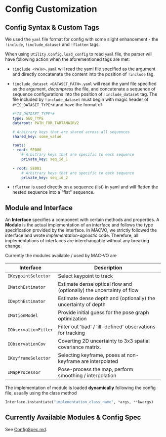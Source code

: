 # Config Customization

## Config Syntax & Custom Tags

We used the `yaml` file format for config with some slight enhancement - the `!include`, `!include_dataset` and `!flatten` tags.

When using `Utility.Config.load_config` to read `yaml` file, the parser will have following action when the aforementioned tags are met:

* `!include <PATH>.yaml` will read the yaml file specified as the argument and directly concatenate the content into the position of `!include` tag.

* `!include_dataset <DATASET_PATH>.yaml` will read the yaml file specified as the argument, *decompress* the file, and concatenate a sequence of sequence configurations into the position of `!include_dataset` tag. The file included by `!include_dataset` must begin with magic header of `#*IS_DATASET_TYPE*#` and have the format of

    ```yaml
    #*IS_DATASET_TYPE*#
    type: SEQ_TYPE
    dataroot: PATH_FOR_TARTANAIRV2

    # Arbitrary keys that are shared across all sequences
    shared_key: some_value

    roots:
    - root: SE000
        # Arbitrary keys that are specific to each sequence
        private_key: seq_id_1
        
    - root: SE001
        # Arbitrary keys that are specific to each sequence
        private_key: seq_id_2
    ```

* `!flatten` is used directly on a sequence (list) in yaml and will flatten the nested sequence into a "flat" sequence.


## Module and Interface

An **Interface** specifies a component with certain methods and properties. A **Module** is the actual implementation of an interface and follows the type specification provided by the interface. In MACVO, we strictly followed the interface and wrote *implementation-agnostic* code. Therefore, all implementations of interfaces are interchangable without any breaking change.

Currently the modules available / used by MAC-VO are

Interface           |   Description
---|---
`IKeypointSelector `  |   Select keypoint to track
`IMatchEstimator   `  |   Estimate dense optical flow and (optionally) the uncertainty of flow
`IDepthEstimator   `  |   Estimate dense depth and (optionally) the uncertainty of depth
`IMotionModel      `  |   Provide initial guess for the pose graph optimization
`IObservationFilter`  |   Filter out 'bad' / 'ill-defined' observations for tracking
`IObservationCov   `  |   Coverting 2D uncertainty to 3x3 spatial covariance matrix.
`IKeyframeSelector `  |   Selecting keyframe, poses at non-keyframe are interpolated
`IMapProcessor     `  |   Pose-process the map, perform smoothing / interpolation

The implementation of module is loaded **dynamically** following the config file, usually using the class method 

```python
Interface.instantiate("implementation_class_name", *args, **kwargs)
```

## Currently Available Modules & Config Spec

See [ConfigSpec.md](/Config/ConfigSpec.md).
